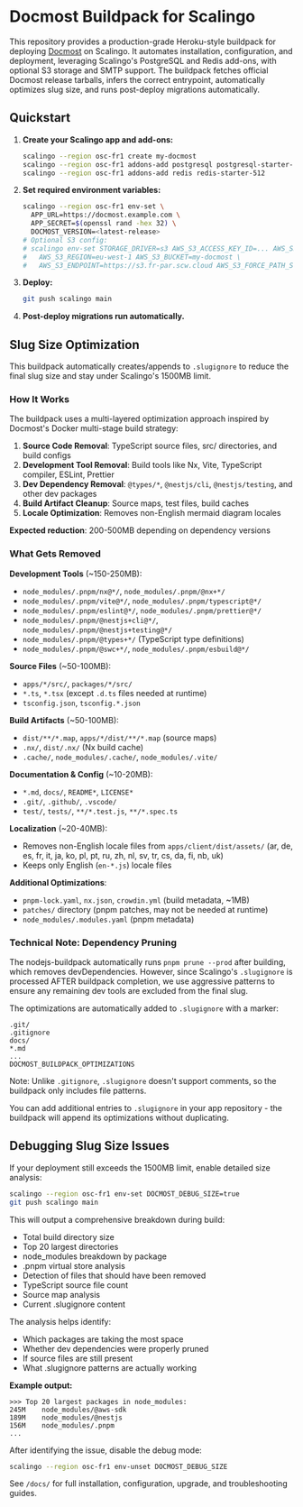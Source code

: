 # Docmost Buildpack for Scalingo

This repository provides a production-grade Heroku-style buildpack for deploying [Docmost](https://github.com/docmost/docmost) on Scalingo. It automates installation, configuration, and deployment, leveraging Scalingo's PostgreSQL and Redis add-ons, with optional S3 storage and SMTP support. The buildpack fetches official Docmost release tarballs, infers the correct entrypoint, automatically optimizes slug size, and runs post-deploy migrations automatically.

## Quickstart

1. **Create your Scalingo app and add-ons:**
   ```sh
   scalingo --region osc-fr1 create my-docmost
   scalingo --region osc-fr1 addons-add postgresql postgresql-starter-1024
   scalingo --region osc-fr1 addons-add redis redis-starter-512
   ```
2. **Set required environment variables:**
   ```sh
   scalingo --region osc-fr1 env-set \
     APP_URL=https://docmost.example.com \
     APP_SECRET=$(openssl rand -hex 32) \
     DOCMOST_VERSION=<latest-release>
   # Optional S3 config:
   # scalingo env-set STORAGE_DRIVER=s3 AWS_S3_ACCESS_KEY_ID=... AWS_S3_SECRET_ACCESS_KEY=... \
   #   AWS_S3_REGION=eu-west-1 AWS_S3_BUCKET=my-docmost \
   #   AWS_S3_ENDPOINT=https://s3.fr-par.scw.cloud AWS_S3_FORCE_PATH_STYLE=true
   ```
3. **Deploy:**
   ```sh
   git push scalingo main
   ```
4. **Post-deploy migrations run automatically.**

## Slug Size Optimization

This buildpack automatically creates/appends to `.slugignore` to reduce the final slug size and stay under Scalingo's 1500MB limit.

### How It Works

The buildpack uses a multi-layered optimization approach inspired by Docmost's Docker multi-stage build strategy:

1. **Source Code Removal**: TypeScript source files, src/ directories, and build configs
2. **Development Tool Removal**: Build tools like Nx, Vite, TypeScript compiler, ESLint, Prettier
3. **Dev Dependency Removal**: `@types/*`, `@nestjs/cli`, `@nestjs/testing`, and other dev packages
4. **Build Artifact Cleanup**: Source maps, test files, build caches
5. **Locale Optimization**: Removes non-English mermaid diagram locales

**Expected reduction**: 200-500MB depending on dependency versions

### What Gets Removed

**Development Tools** (~150-250MB):
- `node_modules/.pnpm/nx@*/`, `node_modules/.pnpm/@nx+*/`
- `node_modules/.pnpm/vite@*/`, `node_modules/.pnpm/typescript@*/`
- `node_modules/.pnpm/eslint@*/`, `node_modules/.pnpm/prettier@*/`
- `node_modules/.pnpm/@nestjs+cli@*/`, `node_modules/.pnpm/@nestjs+testing@*/`
- `node_modules/.pnpm/@types+*/` (TypeScript type definitions)
- `node_modules/.pnpm/@swc+*/`, `node_modules/.pnpm/esbuild@*/`

**Source Files** (~50-100MB):
- `apps/*/src/`, `packages/*/src/`
- `*.ts`, `*.tsx` (except `.d.ts` files needed at runtime)
- `tsconfig.json`, `tsconfig.*.json`

**Build Artifacts** (~50-100MB):
- `dist/**/*.map`, `apps/*/dist/**/*.map` (source maps)
- `.nx/`, `dist/.nx/` (Nx build cache)
- `.cache/`, `node_modules/.cache/`, `node_modules/.vite/`

**Documentation & Config** (~10-20MB):
- `*.md`, `docs/`, `README*`, `LICENSE*`
- `.git/`, `.github/`, `.vscode/`
- `test/`, `tests/`, `**/*.test.js`, `**/*.spec.ts`

**Localization** (~20-40MB):
- Removes non-English locale files from `apps/client/dist/assets/` (ar, de, es, fr, it, ja, ko, pl, pt, ru, zh, nl, sv, tr, cs, da, fi, nb, uk)
- Keeps only English (`en-*.js`) locale files

**Additional Optimizations**:
- `pnpm-lock.yaml`, `nx.json`, `crowdin.yml` (build metadata, ~1MB)
- `patches/` directory (pnpm patches, may not be needed at runtime)
- `node_modules/.modules.yaml` (pnpm metadata)

### Technical Note: Dependency Pruning

The nodejs-buildpack automatically runs `pnpm prune --prod` after building, which removes devDependencies. However, since Scalingo's `.slugignore` is processed AFTER buildpack completion, we use aggressive patterns to ensure any remaining dev tools are excluded from the final slug.

The optimizations are automatically added to `.slugignore` with a marker:
```
.git/
.gitignore
docs/
*.md
...
DOCMOST_BUILDPACK_OPTIMIZATIONS
```

Note: Unlike `.gitignore`, `.slugignore` doesn't support comments, so the buildpack only includes file patterns.

You can add additional entries to `.slugignore` in your app repository - the buildpack will append its optimizations without duplicating.

## Debugging Slug Size Issues

If your deployment still exceeds the 1500MB limit, enable detailed size analysis:

```sh
scalingo --region osc-fr1 env-set DOCMOST_DEBUG_SIZE=true
git push scalingo main
```

This will output a comprehensive breakdown during build:
- Total build directory size
- Top 20 largest directories
- node_modules breakdown by package
- .pnpm virtual store analysis
- Detection of files that should have been removed
- TypeScript source file count
- Source map analysis
- Current .slugignore content

The analysis helps identify:
- Which packages are taking the most space
- Whether dev dependencies were properly pruned
- If source files are still present
- What .slugignore patterns are actually working

**Example output:**
```
>>> Top 20 largest packages in node_modules:
245M    node_modules/@aws-sdk
189M    node_modules/@nestjs
156M    node_modules/.pnpm
...
```

After identifying the issue, disable the debug mode:
```sh
scalingo --region osc-fr1 env-unset DOCMOST_DEBUG_SIZE
```

See `/docs/` for full installation, configuration, upgrade, and troubleshooting guides.
